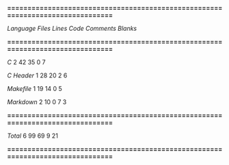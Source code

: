 **===============================================================================**

 *Language*            *Files*        *Lines*         *Code*     *Comments*       *Blanks*

**===============================================================================**

 *C*                       2           42           35            0            7
 
 *C Header*                1           28           20            2            6
 
 *Makefile*                1           19           14            0            5
 
 *Markdown*                2           10            0            7            3
 
**===============================================================================**

 *Total*                   6           99           69            9           21
 
**===============================================================================**
